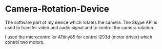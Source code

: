 Camera-Rotation-Device
======================

The software part of my device which rotates the camera. The Skype API is used to transfer video and audio signal and to control the camera rotation.

I used the microcontroller ATtiny85 for control l293d (motor driver) which control two motors.
